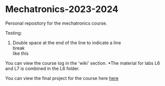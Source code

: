 # Mechatronics-2023-2024

Personal repository for the mechatronics course.

Testing:

1. Double space at the end of the line to indicate a line  
   break  
   like this

You can view the course log in the 'wiki' section.
*The material for labs L6 and L7 is combined in the L6 folder.

You can view the final project for the course here [here](https://github.com/AdrianCobo/my_bot)

